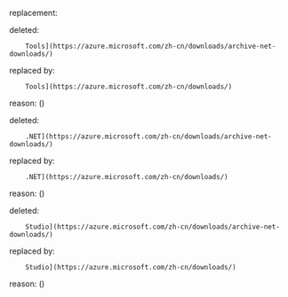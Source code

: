 replacement:

deleted:

		Tools](https://azure.microsoft.com/zh-cn/downloads/archive-net-downloads/)

replaced by:

		Tools](https://azure.microsoft.com/zh-cn/downloads/)

reason: ()

deleted:

		.NET](https://azure.microsoft.com/zh-cn/downloads/archive-net-downloads/)

replaced by:

		.NET](https://azure.microsoft.com/zh-cn/downloads/)

reason: ()

deleted:

		Studio](https://azure.microsoft.com/zh-cn/downloads/archive-net-downloads/)

replaced by:

		Studio](https://azure.microsoft.com/zh-cn/downloads/)

reason: ()

